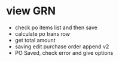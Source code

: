# view GRN
- check po items list and then save
- calculate po trans row
- get total amount
- saving edit purchase order append v2
- PO Saved, check error and give options